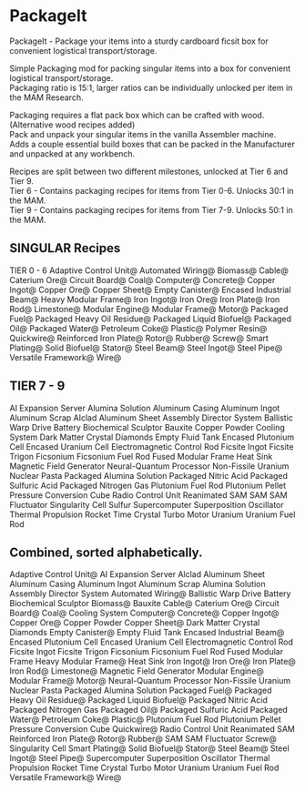 # PackageIt
 PackageIt - Package your items into a sturdy cardboard ficsit box for convenient logistical transport/storage.  

Simple Packaging mod for packing singular items into a box for convenient logistical transport/storage.  
Packaging ratio is 15:1, larger ratios can be individually unlocked per item in the MAM Research.  

Packaging requires a flat pack box which can be crafted with wood.  (Alternative wood recipes added)  
Pack and unpack your singular items in the vanilla Assembler machine.  
Adds a couple essential build boxes that can be packed in the Manufacturer and unpacked at any workbench.  

Recipes are split between two different milestones, unlocked at Tier 6 and Tier 9.  
Tier 6 - Contains packaging recipes for items from Tier 0-6. Unlocks 30:1 in the MAM.  
Tier 9 - Contains packaging recipes for items from Tier 7-9. Unlocks 50:1 in the MAM.  

   


## SINGULAR Recipes
TIER 0 - 6
Adaptive Control Unit@
Automated Wiring@
Biomass@
Cable@
Caterium Ore@
Circuit Board@
Coal@
Computer@
Concrete@
Copper Ingot@
Copper Ore@
Copper Sheet@
Empty Canister@
Encased Industrial Beam@
Heavy Modular Frame@
Iron Ingot@
Iron Ore@
Iron Plate@
Iron Rod@
Limestone@
Modular Engine@
Modular Frame@
Motor@
Packaged Fuel@
Packaged Heavy Oil Residue@
Packaged Liquid Biofuel@
Packaged Oil@
Packaged Water@
Petroleum Coke@
Plastic@
Polymer Resin@
Quickwire@
Reinforced Iron Plate@
Rotor@
Rubber@
Screw@
Smart Plating@
Solid Biofuel@
Stator@
Steel Beam@
Steel Ingot@
Steel Pipe@
Versatile Framework@
Wire@


## TIER 7 - 9 
AI Expansion Server
Alumina Solution
Aluminum Casing
Aluminum Ingot
Aluminum Scrap
Alclad Aluminum Sheet
Assembly Director System
Ballistic Warp Drive
Battery
Biochemical Sculptor
Bauxite
Copper Powder
Cooling System
Dark Matter Crystal
Diamonds
Empty Fluid Tank
Encased Plutonium Cell
Encased Uranium Cell
Electromagnetic Control Rod
Ficsite Ingot
Ficsite Trigon
Ficsonium
Ficsonium Fuel Rod
Fused Modular Frame
Heat Sink
Magnetic Field Generator
Neural-Quantum Processor
Non-Fissile Uranium
Nuclear Pasta
Packaged Alumina Solution
Packaged Nitric Acid
Packaged Sulfuric Acid
Packaged Nitrogen Gas
Plutonium Fuel Rod
Plutonium Pellet
Pressure Conversion Cube
Radio Control Unit
Reanimated SAM
SAM
SAM Fluctuator
Singularity Cell
Sulfur
Supercomputer
Superposition Oscillator
Thermal Propulsion Rocket
Time Crystal
Turbo Motor
Uranium
Uranium Fuel Rod






## Combined, sorted alphabetically.
Adaptive Control Unit@
AI Expansion Server
Alclad Aluminum Sheet
Aluminum Casing
Aluminum Ingot
Aluminum Scrap
Alumina Solution
Assembly Director System
Automated Wiring@
Ballistic Warp Drive
Battery
Biochemical Sculptor
Biomass@
Bauxite
Cable@
Caterium Ore@
Circuit Board@
Coal@
Cooling System
Computer@
Concrete@
Copper Ingot@
Copper Ore@
Copper Powder
Copper Sheet@
Dark Matter Crystal
Diamonds
Empty Canister@
Empty Fluid Tank
Encased Industrial Beam@
Encased Plutonium Cell
Encased Uranium Cell
Electromagnetic Control Rod
Ficsite Ingot
Ficsite Trigon
Ficsonium
Ficsonium Fuel Rod
Fused Modular Frame
Heavy Modular Frame@
Heat Sink
Iron Ingot@
Iron Ore@
Iron Plate@
Iron Rod@
Limestone@
Magnetic Field Generator
Modular Engine@
Modular Frame@
Motor@
Neural-Quantum Processor
Non-Fissile Uranium
Nuclear Pasta
Packaged Alumina Solution
Packaged Fuel@
Packaged Heavy Oil Residue@
Packaged Liquid Biofuel@
Packaged Nitric Acid
Packaged Nitrogen Gas
Packaged Oil@
Packaged Sulfuric Acid
Packaged Water@
Petroleum Coke@
Plastic@
Plutonium Fuel Rod
Plutonium Pellet
Pressure Conversion Cube
Quickwire@
Radio Control Unit
Reanimated SAM
Reinforced Iron Plate@
Rotor@
Rubber@
SAM
SAM Fluctuator
Screw@
Singularity Cell
Smart Plating@
Solid Biofuel@
Stator@
Steel Beam@
Steel Ingot@
Steel Pipe@
Supercomputer
Superposition Oscillator
Thermal Propulsion Rocket
Time Crystal
Turbo Motor
Uranium
Uranium Fuel Rod
Versatile Framework@
Wire@